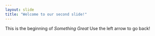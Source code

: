 ```yaml
---
layout: slide
title: "Welcome to our second slide!"
---
```

This is the beginning of *Something Great*
Use the left arrow to go back!

